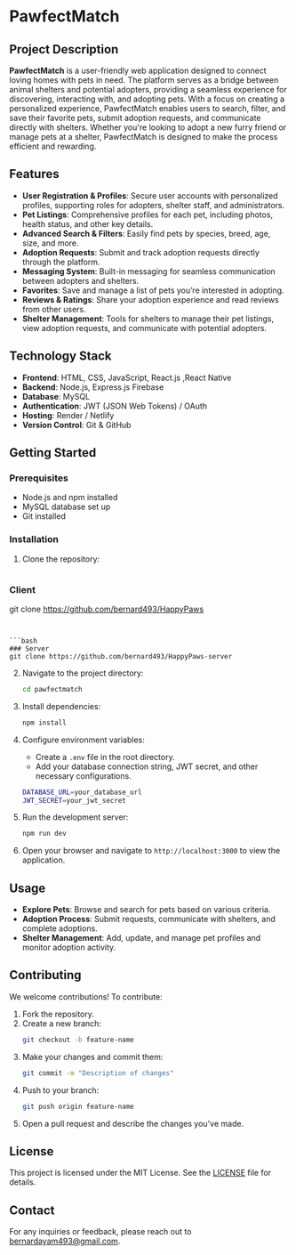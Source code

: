 # PawfectMatch

## Project Description

**PawfectMatch** is a user-friendly web application designed to connect loving homes with pets in need. The platform serves as a bridge between animal shelters and potential adopters, providing a seamless experience for discovering, interacting with, and adopting pets. With a focus on creating a personalized experience, PawfectMatch enables users to search, filter, and save their favorite pets, submit adoption requests, and communicate directly with shelters. Whether you're looking to adopt a new furry friend or manage pets at a shelter, PawfectMatch is designed to make the process efficient and rewarding.

## Features

- **User Registration & Profiles**: Secure user accounts with personalized profiles, supporting roles for adopters, shelter staff, and administrators.
- **Pet Listings**: Comprehensive profiles for each pet, including photos, health status, and other key details.
- **Advanced Search & Filters**: Easily find pets by species, breed, age, size, and more.
- **Adoption Requests**: Submit and track adoption requests directly through the platform.
- **Messaging System**: Built-in messaging for seamless communication between adopters and shelters.
- **Favorites**: Save and manage a list of pets you’re interested in adopting.
- **Reviews & Ratings**: Share your adoption experience and read reviews from other users.
- **Shelter Management**: Tools for shelters to manage their pet listings, view adoption requests, and communicate with potential adopters.

## Technology Stack

- **Frontend**: HTML, CSS, JavaScript, React.js ,React Native
- **Backend**: Node.js, Express.js Firebase
- **Database**: MySQL
- **Authentication**: JWT (JSON Web Tokens) / OAuth
- **Hosting**: Render / Netlify
- **Version Control**: Git & GitHub

## Getting Started

### Prerequisites

- Node.js and npm installed
- MySQL database set up
- Git installed

### Installation

1. Clone the repository:
   ```bash

### Client

git clone https://github.com/bernard493/HappyPaws

   ```


```bash
### Server
git clone https://github.com/bernard493/HappyPaws-server
````

2. Navigate to the project directory:
   ```bash
   cd pawfectmatch
   ```
3. Install dependencies:
   ```bash
   npm install
   ```
4. Configure environment variables:

   - Create a `.env` file in the root directory.
   - Add your database connection string, JWT secret, and other necessary configurations.

   ```bash
   DATABASE_URL=your_database_url
   JWT_SECRET=your_jwt_secret
   ```

5. Run the development server:
   ```bash
   npm run dev
   ```
6. Open your browser and navigate to `http://localhost:3000` to view the application.

## Usage

- **Explore Pets**: Browse and search for pets based on various criteria.
- **Adoption Process**: Submit requests, communicate with shelters, and complete adoptions.
- **Shelter Management**: Add, update, and manage pet profiles and monitor adoption activity.

## Contributing

We welcome contributions! To contribute:

1. Fork the repository.
2. Create a new branch:
   ```bash
   git checkout -b feature-name
   ```
3. Make your changes and commit them:
   ```bash
   git commit -m "Description of changes"
   ```
4. Push to your branch:
   ```bash
   git push origin feature-name
   ```
5. Open a pull request and describe the changes you've made.

## License

This project is licensed under the MIT License. See the [LICENSE](./LICENSE) file for details.

## Contact

For any inquiries or feedback, please reach out to [bernardayam493@gmail.com](mailto:bernardayam493@gmail.com).
